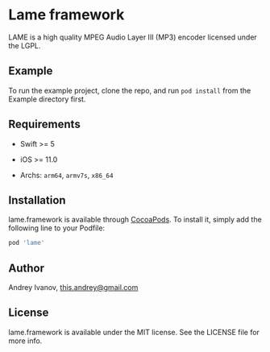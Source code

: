 # Lame framework

 LAME is a high quality MPEG Audio Layer III (MP3) encoder licensed under the LGPL.

## Example

To run the example project, clone the repo, and run `pod install` from the Example directory first.

## Requirements

- Swift >= 5

- iOS >= 11.0

- Archs: `arm64`, `armv7s`, `x86_64`

## Installation

lame.framework is available through [CocoaPods](https://cocoapods.org). To install
it, simply add the following line to your Podfile:

```ruby
pod 'lame'
```

## Author

Andrey Ivanov, this.andrey@gmail.com

## License

lame.framework is available under the MIT license. See the LICENSE file for more info.
